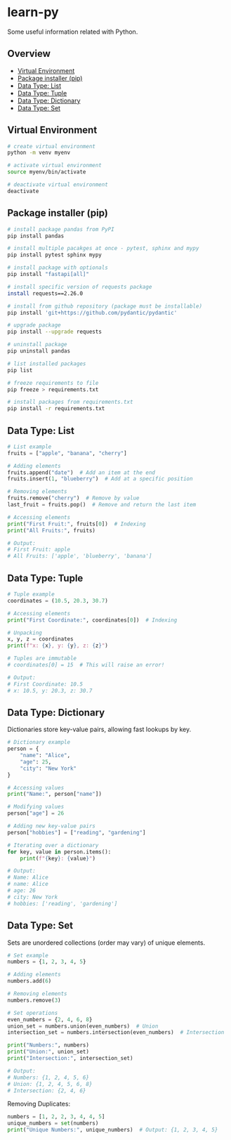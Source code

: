 # learn-py
Some useful information related with Python.
## Overview
- [Virtual Environment](#virtual-environment)
- [Package installer (pip)](#package-installer-pip)
- [Data Type: List](#data-type-list)
- [Data Type: Tuple](#data-type-tuple)
- [Data Type: Dictionary](#data-type-dictionary)
- [Data Type: Set](#data-type-set)

## Virtual Environment
```bash
# create virtual environment
python -m venv myenv

# activate virtual environment
source myenv/bin/activate

# deactivate virtual environment
deactivate
```

## Package installer (pip)
```bash
# install package pandas from PyPI
pip install pandas

# install multiple pacakges at once - pytest, sphinx and mypy
pip install pytest sphinx mypy

# install package with optionals
pip install "fastapi[all]"

# install specific version of requests package
install requests==2.26.0

# install from github repository (package must be installable)
pip install 'git+https://github.com/pydantic/pydantic'

# upgrade package
pip install --upgrade requests

# uninstall package
pip uninstall pandas

# list installed packages
pip list

# freeze requirements to file
pip freeze > requirements.txt

# install packages from requirements.txt
pip install -r requirements.txt
```

## Data Type: List
```python
# List example
fruits = ["apple", "banana", "cherry"]

# Adding elements
fruits.append("date")  # Add an item at the end
fruits.insert(1, "blueberry")  # Add at a specific position

# Removing elements
fruits.remove("cherry")  # Remove by value
last_fruit = fruits.pop()  # Remove and return the last item

# Accessing elements
print("First Fruit:", fruits[0])  # Indexing
print("All Fruits:", fruits)

# Output:
# First Fruit: apple
# All Fruits: ['apple', 'blueberry', 'banana']
```

## Data Type: Tuple
```python
# Tuple example
coordinates = (10.5, 20.3, 30.7)

# Accessing elements
print("First Coordinate:", coordinates[0])  # Indexing

# Unpacking
x, y, z = coordinates
print(f"x: {x}, y: {y}, z: {z}")

# Tuples are immutable
# coordinates[0] = 15  # This will raise an error!

# Output:
# First Coordinate: 10.5
# x: 10.5, y: 20.3, z: 30.7
```

## Data Type: Dictionary
Dictionaries store key-value pairs, allowing fast lookups by key.

```python
# Dictionary example
person = {
    "name": "Alice",
    "age": 25,
    "city": "New York"
}

# Accessing values
print("Name:", person["name"])

# Modifying values
person["age"] = 26

# Adding new key-value pairs
person["hobbies"] = ["reading", "gardening"]

# Iterating over a dictionary
for key, value in person.items():
    print(f"{key}: {value}")

# Output:
# Name: Alice
# name: Alice
# age: 26
# city: New York
# hobbies: ['reading', 'gardening']
```

## Data Type: Set
Sets are unordered collections (order may vary) of unique elements.

```python
# Set example
numbers = {1, 2, 3, 4, 5}

# Adding elements
numbers.add(6)

# Removing elements
numbers.remove(3)

# Set operations
even_numbers = {2, 4, 6, 8}
union_set = numbers.union(even_numbers)  # Union
intersection_set = numbers.intersection(even_numbers)  # Intersection

print("Numbers:", numbers)
print("Union:", union_set)
print("Intersection:", intersection_set)

# Output:
# Numbers: {1, 2, 4, 5, 6}
# Union: {1, 2, 4, 5, 6, 8}
# Intersection: {2, 4, 6}
```
Removing Duplicates:
```python
numbers = [1, 2, 2, 3, 4, 4, 5]
unique_numbers = set(numbers)
print("Unique Numbers:", unique_numbers)  # Output: {1, 2, 3, 4, 5}
```